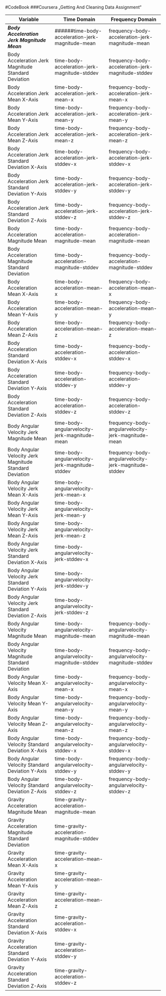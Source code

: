 #CodeBook
###Coursera „Getting And Cleaning Data Assignment“







| Variable | Time Domain| Frequency Domain | | ----------------------------------------- | ---------------------------------------------| -------------------------------------------------- | | ***Body Acceleration Jerk Magnitude Mean*** | ######time-body-acceleration-jerk-magnitude-mean| frequency-body-acceleration-jerk-magnitude-mean | | Body Acceleration Jerk Magnitude Standard Deviation | time-body-acceleration-jerk-magnitude-stddev| frequency-body-acceleration-jerk-magnitude-stddev | | Body Acceleration Jerk Mean X-Axis | time-body-acceleration-jerk-mean-x| frequency-body-acceleration-jerk-mean-x | | Body Acceleration Jerk Mean Y-Axis | time-body-acceleration-jerk-mean-y| frequency-body-acceleration-jerk-mean-y | | Body Acceleration Jerk Mean Z-Axis | time-body-acceleration-jerk-mean-z| frequency-body-acceleration-jerk-mean-z | | Body Acceleration Jerk Standard Deviation X-Axis | time-body-acceleration-jerk-stddev-x| frequency-body-acceleration-jerk-stddev-x | | Body Acceleration Jerk Standard Deviation Y-Axis | time-body-acceleration-jerk-stddev-y| frequency-body-acceleration-jerk-stddev-y | | Body Acceleration Jerk Standard Deviation Z-Axis | time-body-acceleration-jerk-stddev-z| frequency-body-acceleration-jerk-stddev-z | | Body Acceleration Magnitude Mean | time-body-acceleration-magnitude-mean| frequency-body-acceleration-magnitude-mean | | Body Acceleration Magnitude Standard Deviation | time-body-acceleration-magnitude-stddev| frequency-body-acceleration-magnitude-stddev | | Body Acceleration Mean X-Axis | time-body-acceleration-mean-x| frequency-body-acceleration-mean-x | | Body Acceleration Mean Y-Axis | time-body-acceleration-mean-y| frequency-body-acceleration-mean-y | | Body Acceleration Mean Z-Axis | time-body-acceleration-mean-z| frequency-body-acceleration-mean-z | | Body Acceleration Standard Deviation X-Axis | time-body-acceleration-stddev-x| frequency-body-acceleration-stddev-x | | Body Acceleration Standard Deviation Y-Axis | time-body-acceleration-stddev-y| frequency-body-acceleration-stddev-y | | Body Acceleration Standard Deviation Z-Axis | time-body-acceleration-stddev-z| frequency-body-acceleration-stddev-z | | Body Angular Velocity Jerk Magnitude Mean | time-body-angularvelocity-jerk-magnitude-mean| frequency-body-angularvelocity-jerk-magnitude-mean | | Body Angular Velocity Jerk Magnitude Standard Deviation | time-body-angularvelocity-jerk-magnitude-stddev| frequency-body-angularvelocity-jerk-magnitude-stddev | | Body Angular Velocity Jerk Mean X-Axis | time-body-angularvelocity-jerk-mean-x|  | | Body Angular Velocity Jerk Mean Y-Axis | time-body-angularvelocity-jerk-mean-y|  | | Body Angular Velocity Jerk Mean Z-Axis | time-body-angularvelocity-jerk-mean-z|  | | Body Angular Velocity Jerk Standard Deviation X-Axis | time-body-angularvelocity-jerk-stddev-x|  | | Body Angular Velocity Jerk Standard Deviation Y-Axis | time-body-angularvelocity-jerk-stddev-y|  | | Body Angular Velocity Jerk Standard Deviation Z-Axis | time-body-angularvelocity-jerk-stddev-z|  | | Body Angular Velocity Magnitude Mean | time-body-angularvelocity-magnitude-mean| frequency-body-angularvelocity-magnitude-mean | | Body Angular Velocity Magnitude Standard Deviation | time-body-angularvelocity-magnitude-stddev| frequency-body-angularvelocity-magnitude-stddev | | Body Angular Velocity Mean X-Axis | time-body-angularvelocity-mean-x| frequency-body-angularvelocity-mean-x | | Body Angular Velocity Mean Y-Axis | time-body-angularvelocity-mean-y| frequency-body-angularvelocity-mean-y | | Body Angular Velocity Mean Z-Axis | time-body-angularvelocity-mean-z| frequency-body-angularvelocity-mean-z | | Body Angular Velocity Standard Deviation X-Axis | time-body-angularvelocity-stddev-x| frequency-body-angularvelocity-stddev-x | | Body Angular Velocity Standard Deviation Y-Axis | time-body-angularvelocity-stddev-y| frequency-body-angularvelocity-stddev-y | | Body Angular Velocity Standard Deviation Z-Axis | time-body-angularvelocity-stddev-z| frequency-body-angularvelocity-stddev-z | | Gravity Acceleration Magnitude Mean | time-gravity-acceleration-magnitude-mean|  | | Gravity Acceleration Magnitude Standard Deviation | time-gravity-acceleration-magnitude-stddev|  | | Gravity Acceleration Mean X-Axis | time-gravity-acceleration-mean-x|  | | Gravity Acceleration Mean Y-Axis | time-gravity-acceleration-mean-y|  | | Gravity Acceleration Mean Z-Axis | time-gravity-acceleration-mean-z|  | | Gravity Acceleration Standard Deviation X-Axis | time-gravity-acceleration-stddev-x|  | | Gravity Acceleration Standard Deviation Y-Axis | time-gravity-acceleration-stddev-y|  | | Gravity Acceleration Standard Deviation Z-Axis | time-gravity-acceleration-stddev-z|  | 